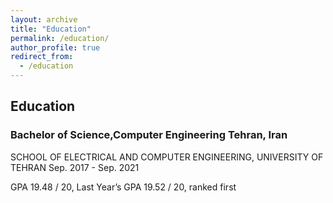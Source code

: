 ```yaml
---
layout: archive
title: "Education"
permalink: /education/
author_profile: true
redirect_from:
  - /education
---
```


<!-- {% include base_path %} -->

## Education

### Bachelor of Science,Computer Engineering Tehran, Iran

SCHOOL OF ELECTRICAL AND COMPUTER ENGINEERING, UNIVERSITY OF TEHRAN Sep. 2017 - Sep. 2021

GPA 19.48 / 20, Last Year’s GPA 19.52 / 20, ranked first